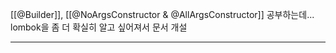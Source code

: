 [[@Builder]], [[@NoArgsConstructor & @AllArgsConstructor]] 공부하는데... lombok을 좀 더 확실히 알고 싶어져서 문서 개설

---
